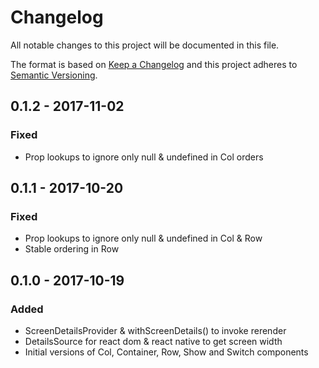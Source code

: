 # Changelog
All notable changes to this project will be documented in this file.

The format is based on [Keep a Changelog](http://keepachangelog.com/en/1.0.0/)
and this project adheres to [Semantic Versioning](http://semver.org/spec/v2.0.0.html).

## 0.1.2 - 2017-11-02
### Fixed
- Prop lookups to ignore only null & undefined in Col orders

## 0.1.1 - 2017-10-20
### Fixed
- Prop lookups to ignore only null & undefined in Col & Row
- Stable ordering in Row

## 0.1.0 - 2017-10-19
### Added
- ScreenDetailsProvider & withScreenDetails() to invoke rerender
- DetailsSource for react dom & react native to get screen width
- Initial versions of Col, Container, Row, Show and Switch components

